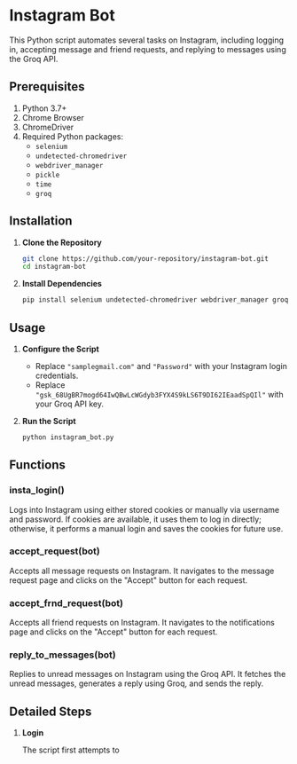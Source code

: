 # Instagram Bot

This Python script automates several tasks on Instagram, including logging in, accepting message and friend requests, and replying to messages using the Groq API.

## Prerequisites

1. Python 3.7+
2. Chrome Browser
3. ChromeDriver
4. Required Python packages:
    - `selenium`
    - `undetected-chromedriver`
    - `webdriver_manager`
    - `pickle`
    - `time`
    - `groq`

## Installation

1. **Clone the Repository**

    ```sh
    git clone https://github.com/your-repository/instagram-bot.git
    cd instagram-bot
    ```

2. **Install Dependencies**

    ```sh
    pip install selenium undetected-chromedriver webdriver_manager groq
    ```

## Usage

1. **Configure the Script**

    - Replace `"samplegmail.com"` and `"Password"` with your Instagram login credentials.
    - Replace `"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"` with your Groq API key.

2. **Run the Script**

    ```sh
    python instagram_bot.py
    ```

## Functions

### insta_login()

Logs into Instagram using either stored cookies or manually via username and password. If cookies are available, it uses them to log in directly; otherwise, it performs a manual login and saves the cookies for future use.

### accept_request(bot)

Accepts all message requests on Instagram. It navigates to the message request page and clicks on the "Accept" button for each request.

### accept_frnd_request(bot)

Accepts all friend requests on Instagram. It navigates to the notifications page and clicks on the "Accept" button for each request.

### reply_to_messages(bot)

Replies to unread messages on Instagram using the Groq API. It fetches the unread messages, generates a reply using Groq, and sends the reply.

## Detailed Steps

1. **Login**

    The script first attempts to
